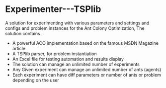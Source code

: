 # Experimenter---TSPlib
A solution for experimenting with various parameters and settings and configs and problem instances for the Ant Colony Optimization, The solution contains : 
* A powerful ACO implementation based on the famous MSDN Magazine article
* A TSPlib parser, for problem instantiation
* An Excel file for testing automation and results display 
* The solution can manage an unlimited number of experiments
* Any Given experiment can manage an unlimited number of ants (agents)
* Each experiment can have diff parameters or number of ants or problem depending on the user